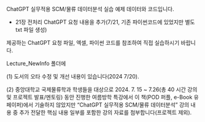ChatGPT 실무적용 SCM/물류 데이터분석 실습 예제 데이터와 코드입니다.
- 21장 전처리 ChatGPT 요청 내용을 추가(7/21, 기존 파이썬코드에 있었지만 별도 txt 파일 생성)
  
제공하는 ChatGPT 요청 파일, 엑셀, 파이썬 코드를 참조하여 직접 실습하시기 바랍니다.

Lecture_NewInfo 폴더에 

(1) 도서의 오타 수정 및 개선 내용이 있습니다(2024 7/20).

(2) 중앙대학교 국제물류학과 학생들을 대상으로 2024. 7. 15 ~ 7.26(총 40 시간 강의 및 프로젝트 발표/멘토링) 동안 진행한 여름방학 특강에서
이 책(POD 퍼플, e-Book 유페이퍼)에서 기술하지 않았지만 “ChatGPT 실무적용 SCM/물류 데이터분석” 강의 내용 중 
추가 전달한 핵심 내용 일부를 포함한 강의 자료를 첨부합니다(프로젝트 제외).
